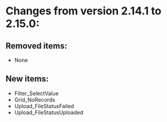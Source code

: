 # Changes from version 2.14.1 to 2.15.0:

## Removed items:
  * None

## New items:
  * Filter_SelectValue
  * Grid_NoRecords
  * Upload_FileStatusFailed
  * Upload_FileStatusUploaded